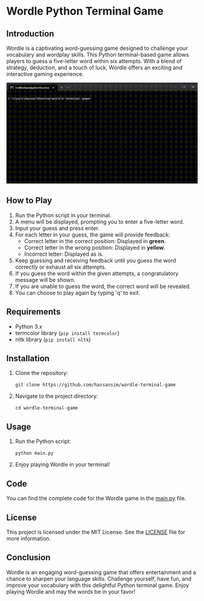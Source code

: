 # Wordle Python Terminal Game

## Introduction
Wordle is a captivating word-guessing game designed to challenge your vocabulary and wordplay skills. This Python terminal-based game allows players to guess a five-letter word within six attempts. With a blend of strategy, deduction, and a touch of luck, Wordle offers an exciting and interactive gaming experience.

![Wordle](wordle.gif)

## How to Play
1. Run the Python script in your terminal.
2. A menu will be displayed, prompting you to enter a five-letter word.
3. Input your guess and press enter.
4. For each letter in your guess, the game will provide feedback:
   - Correct letter in the correct position: Displayed in **green**.
   - Correct letter in the wrong position: Displayed in **yellow**.
   - Incorrect letter: Displayed as is.
5. Keep guessing and receiving feedback until you guess the word correctly or exhaust all six attempts.
6. If you guess the word within the given attempts, a congratulatory message will be shown.
7. If you are unable to guess the word, the correct word will be revealed.
8. You can choose to play again by typing 'q' to exit.

## Requirements
- Python 3.x
- termcolor library (`pip install termcolor`)
- nltk library (`pip install nltk`)

## Installation
1. Clone the repository:
   ```
   git clone https://github.com/hassansim/wordle-terminal-game
   ```
2. Navigate to the project directory:
   ```
   cd wordle-terminal-game
   ```

## Usage
1. Run the Python script:
   ```
   python main.py
   ```
2. Enjoy playing Wordle in your terminal!

## Code
You can find the complete code for the Wordle game in the [main.py](main.py) file.

## License
This project is licensed under the MIT License. See the [LICENSE](LICENSE) file for more information.

## Conclusion
Wordle is an engaging word-guessing game that offers entertainment and a chance to sharpen your language skills. Challenge yourself, have fun, and improve your vocabulary with this delightful Python terminal game. Enjoy playing Wordle and may the words be in your favor!